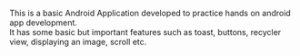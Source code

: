 This is a basic Android Application developed to practice hands on android app development.<br/>
It has some basic but important features such as toast, buttons, recycler view, displaying an image, scroll etc.
